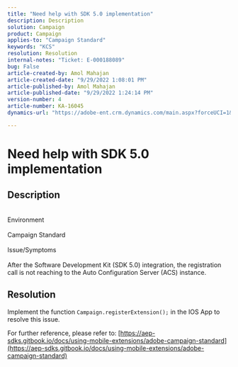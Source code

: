 ```yaml
---
title: "Need help with SDK 5.0 implementation"
description: Description
solution: Campaign
product: Campaign
applies-to: "Campaign Standard"
keywords: "KCS"
resolution: Resolution
internal-notes: "Ticket: E-000188089"
bug: False
article-created-by: Amol Mahajan
article-created-date: "9/29/2022 1:08:01 PM"
article-published-by: Amol Mahajan
article-published-date: "9/29/2022 1:24:14 PM"
version-number: 4
article-number: KA-16045
dynamics-url: "https://adobe-ent.crm.dynamics.com/main.aspx?forceUCI=1&pagetype=entityrecord&etn=knowledgearticle&id=2c1e96bb-f73f-ed11-9db1-0022480867bd"

---
```

# Need help with SDK 5.0 implementation

## Description

<br>Environment<br><br>
Campaign Standard
<br><br>Issue/Symptoms<br><br>
After the Software Development Kit (SDK 5.0) integration, the registration call is not reaching to the Auto Configuration Server (ACS) instance.


## Resolution


Implement the function `Campaign.registerExtension();` in the IOS App to resolve this issue.

For further reference, please refer to: [https://aep-sdks.gitbook.io/docs/using-mobile-extensions/adobe-campaign-standard](https://aep-sdks.gitbook.io/docs/using-mobile-extensions/adobe-campaign-standard)
